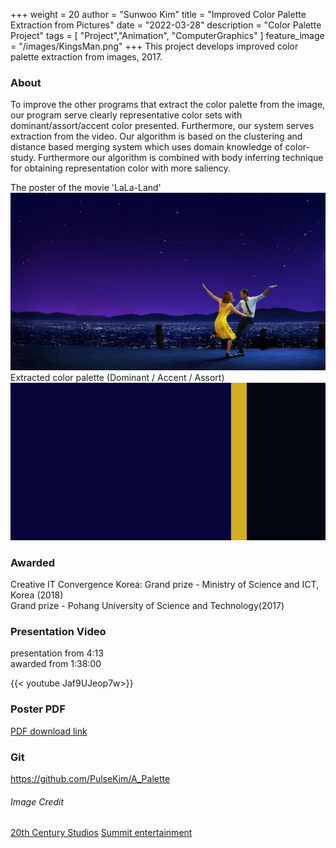 +++
weight = 20
author = "Sunwoo Kim"
title = "Improved Color Palette Extraction from Pictures"
date = "2022-03-28"
description = "Color Palette Project"
tags = [
    "Project","Animation", "ComputerGraphics"
]
feature_image = "/images/KingsMan.png"
+++
This project develops improved color palette extraction from images, 2017.
<!--more-->

### About
To improve the other programs that extract the color palette from the image, our program serve clearly representative color sets with dominant/assort/accent color presented. Furthermore, our system serves extraction from the video. Our algorithm is based on the clustering and distance based merging system which uses domain knowledge of color-study. Furthermore our algorithm is combined with body inferring technique for obtaining representation color with more saliency.

The poster of the movie 'LaLa-Land'
![alt text](/images/lala.jpg "LaLa land poster")
Extracted color palette (Dominant / Accent / Assort)
![alt text](/images/lala_aPal.png "Color")

### Awarded
Creative IT Convergence Korea: Grand prize - Ministry of Science and ICT, Korea (2018)\
Grand prize - Pohang University of Science and Technology(2017)

### Presentation Video
presentation from 4:13 \
awarded from 1:38:00

{{< youtube Jaf9UJeop7w>}}


### Poster PDF
[PDF download link](https://drive.google.com/file/d/115a0CTs5KqiP9FivTgjju85elAH4jxdW/view?usp=sharing)

### Git
https://github.com/PulseKim/A_Palette

###### Image Credit
[20th Century Studios](https://www.20thcenturystudios.com/)
[Summit entertainment](https://www.lionsgate.com/)
